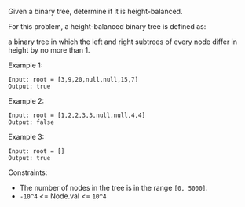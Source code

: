 Given a binary tree, determine if it is height-balanced.

For this problem, a height-balanced binary tree is defined as:

a binary tree in which the left and right subtrees of every node differ in height by no more than 1.

Example 1:

```
Input: root = [3,9,20,null,null,15,7]
Output: true
```

Example 2:

```
Input: root = [1,2,2,3,3,null,null,4,4]
Output: false
```

Example 3:

```
Input: root = []
Output: true
```

Constraints:

- The number of nodes in the tree is in the range `[0, 5000]`.
- `-10^4` <= Node.val <= `10^4`
